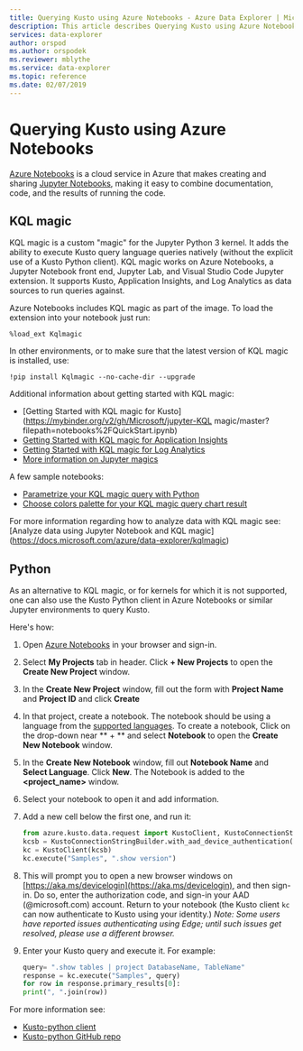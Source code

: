```yaml
---
title: Querying Kusto using Azure Notebooks - Azure Data Explorer | Microsoft Docs
description: This article describes Querying Kusto using Azure Notebooks in Azure Data Explorer.
services: data-explorer
author: orspod
ms.author: orspodek
ms.reviewer: mblythe
ms.service: data-explorer
ms.topic: reference
ms.date: 02/07/2019
---
```

# Querying Kusto using Azure Notebooks

[Azure Notebooks](https://notebooks.azure.com/) is a cloud service in Azure that makes creating and sharing
[Jupyter Notebooks](https://jupyter.org/), making it easy to combine documentation, code, and the results of running the code.

## KQL magic

KQL magic is a custom "magic" for the Jupyter Python 3 kernel. It adds the ability
to execute Kusto query language queries natively
(without the explicit use of a Kusto Python client).
KQL magic works on Azure Notebooks, a Jupyter Notebook front end,
Jupyter Lab, and Visual Studio Code Jupyter extension.
It supports Kusto, Application Insights, and Log Analytics as data sources to run queries against.

Azure Notebooks includes KQL magic as part of the image.
To load the extension into your notebook just run:

```
%load_ext Kqlmagic
```

In other environments, or to make sure that the latest version of KQL magic is
installed, use:

```
!pip install Kqlmagic --no-cache-dir --upgrade
```

Additional information about getting started with KQL magic:

* [Getting Started with KQL magic for Kusto](https://mybinder.org/v2/gh/Microsoft/jupyter-KQL magic/master?filepath=notebooks%2FQuickStart.ipynb)
* [Getting Started with KQL magic for Application Insights](https://mybinder.org/v2/gh/Microsoft/jupyter-Kqlmagic/master?filepath=notebooks%2FQuickStartAI.ipynb)
* [Getting Started with KQL magic for Log Analytics](https://mybinder.org/v2/gh/Microsoft/jupyter-Kqlmagic/master?filepath=notebooks%2FQuickStartLA.ipynb)
* [More information on Jupyter magics](https://ipython.readthedocs.io/en/stable/interactive/magics.html)

A few sample notebooks:

* [Parametrize your KQL magic query with Python](https://mybinder.org/v2/gh/Microsoft/jupyter-Kqlmagic/master?filepath=notebooks%2FParametrizeYourQuery.ipynb)
* [Choose colors palette for your KQL magic query chart result](https://mybinder.org/v2/gh/Microsoft/jupyter-Kqlmagic/master?filepath=notebooks%2FColorYourCharts.ipynb)

For more information regarding how to analyze data with KQL magic see: [Analyze data using Jupyter Notebook and KQL magic]
(https://docs.microsoft.com/azure/data-explorer/kqlmagic)

## Python

As an alternative to KQL magic, or for kernels for which it is not supported,
one can also use the Kusto Python client in Azure Notebooks or similar Jupyter
environments to query Kusto.

Here's how:

1. Open [Azure Notebooks](https://notebooks.azure.com/) in your browser and sign-in.

2. Select **My Projects** tab in header. Click **+ New Projects** to open the **Create New Project** window.

3. In the **Create New Project** window, fill out the form with **Project Name** and **Project ID** and click **Create**

4. In that project, create a notebook. The notebook should be using a language from the [supported languages](https://github.com/Azure/azure-kusto-python#minimum-requirements).
To create a notebook, Click on the drop-down near ** + ** and select **Notebook** to open the **Create New Notebook** window.

5. In the **Create New Notebook** window, fill out **Notebook Name** and **Select Language**. Click **New**. The Notebook is added to the **<project_name>** window.

6. Select your notebook to open it and add information.

7. Add a new cell below the first one, and run it:

    ```python
	from azure.kusto.data.request import KustoClient, KustoConnectionStringBuilder
	kcsb = KustoConnectionStringBuilder.with_aad_device_authentication("https://help.kusto.windows.net")
	kc = KustoClient(kcsb)
	kc.execute("Samples", ".show version")
    ```

8. This will prompt you to open a new browser windows on [https://aka.ms/devicelogin](https://aka.ms/devicelogin),
   and then sign-in. Do so, enter the authorization code, and sign-in your AAD (@microsoft.com) account. Return
   to your notebook (the Kusto client `kc` can now authenticate to Kusto using your identity.)
   *Note: Some users have reported issues authenticating using Edge; until such issues get resolved,
   please use a different browser.*

9. Enter your Kusto query and execute it. For example:

    ```python
    query= ".show tables | project DatabaseName, TableName"
    response = kc.execute("Samples", query)
    for row in response.primary_results[0]:
    print(", ".join(row))
    ```

For more information see:

* [Kusto-python client](https://kusto.azurewebsites.net/docs/api/python/kusto-python-client-library.html)
* [Kusto-python GitHub repo](ttps://github.com/Azure/azure-kusto-python)